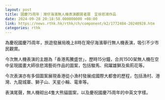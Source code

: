 ```yaml
---
layout: post
title: 國慶75周年｜灣仔海濱無人機表演觀賞者眾　呈徐悲鴻作品
date: 2024-09-28 20:18:58.000000000 +08:00
link: https://news.rthk.hk/rthk/ch/component/k2/1772484-20240928.htm
categories: rthk
---
```


為慶祝國慶75周年，旅遊發展局晚上8時在灣仔海濱舉行無人機表演，吸引不少市民觀賞。

今次無人機表演的主題為「香港馬騰盛世」，歷時15分鐘，合共1500架無人機在空中呈現國畫大師徐悲鴻藝術作品的圖案，包括駿馬、飛躍雄獅及紫荊花等。

今次表演亦有多個圖案展現香港從小漁村發展成國際大都會的歷程，包括漁村、港灣、九龍城寨、獅子山、天星小輪、電車等。

表演尾聲，無人機砌出4隻大熊貓圖案，以及慶祝國慶75周年的中英文字樣。
